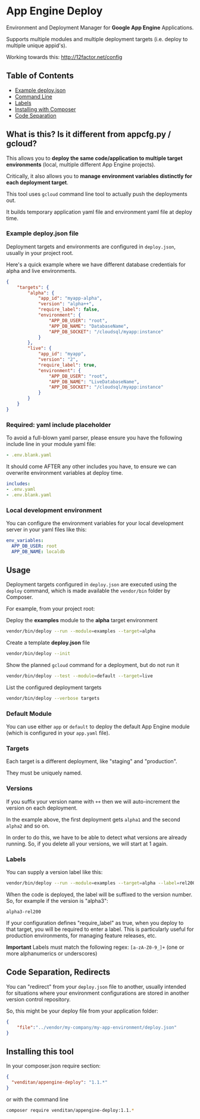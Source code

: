 # App Engine Deploy #

Environment and Deployment Manager for **Google App Engine** Applications.

Supports multiple modules and multiple deployment targets (i.e. deploy to multiple unique appid's).

Working towards this: http://12factor.net/config

## Table of Contents ##

- [Example deploy.json](#example-deployjson-file)
- [Command Line](#usage)
- [Labels](#labels)
- [Installing with Composer](#installing-this-tool)
- [Code Separation](#code-separation-redirects)

## What is this? Is it different from appcfg.py / gcloud? ##

This allows you to **deploy the same code/application to multiple target environments** (local, multiple different App Engine projects).

Critically, it also allows you to **manage environment variables distinctly for each deployment target**.

This tool uses `gcloud` command line tool to actually push the deployments out.

It builds temporary application yaml file and environment yaml file at deploy time.

### Example deploy.json file ###

Deployment targets and environments are configured in `deploy.json`, usually in your project root.

Here's a quick example where we have different database credentials for alpha and live environments.

```json
{
    "targets": {
        "alpha": {
            "app_id": "myapp-alpha",
            "version": "alpha++",
            "require_label": false,
            "environment": {
                "APP_DB_USER": "root",
                "APP_DB_NAME": "DatabaseName",
                "APP_DB_SOCKET": "/cloudsql/myapp:instance"
            }
        },
        "live": {
            "app_id": "myapp",
            "version": "2",
            "require_label": true,
            "environment": {
                "APP_DB_USER": "root",
                "APP_DB_NAME": "LiveDatabaseName",
                "APP_DB_SOCKET": "/cloudsql/myapp:instance"
            }
        }
    }
}
```

### Required: yaml include placeholder ###

To avoid a full-blown yaml parser, please ensure you have the following include line in your module yaml file:

```yaml
- .env.blank.yaml
```

It should come AFTER any other includes you have, to ensure we can overwrite environment variables at deploy time.

```yaml
includes:
- .env.yaml
- .env.blank.yaml
```

### Local development environment ###

You can configure the environment variables for your local development server in your yaml files like this:

```yaml
env_variables:
  APP_DB_USER: root
  APP_DB_NAME: localdb
```

## Usage ##

Deployment targets configured in `deploy.json` are executed using the `deploy` command, which is made available the `vendor/bin` folder by Composer.

For example, from your project root:

Deploy the **examples** module to the **alpha** target environment

```bash
vendor/bin/deploy --run --module=examples --target=alpha
```

Create a template **deploy.json** file

```bash
vendor/bin/deploy --init
```

Show the planned `gcloud` command for a deployment, but do not run it

```bash
vendor/bin/deploy --test --module=default --target=live
```

List the configured deployment targets

```bash
vendor/bin/deploy --verbose targets
```

### Default Module ###

You can use either `app` or `default` to deploy the default App Engine module (which is configured in your `app.yaml` file).

### Targets ###

Each target is a different deployment, like "staging" and "production".

They must be uniquely named.

### Versions ###

If you suffix your version name with `++` then we will auto-increment the version on each deployment. 

In the example above, the first deployment gets `alpha1` and the second `alpha2` and so on.

In order to do this, we have to be able to detect what versions are already running. So, if you delete all your versions, we will start at 1 again.

### Labels ###

You can supply a version label like this:

```bash
vendor/bin/deploy --run --module=examples --target=alpha --label=rel200
```

When the code is deployed, the label will be suffixed to the version number. So, for example if the version is "alpha3":

`alpha3-rel200`

If your configuration defines "require_label" as true, when you deploy to that target, you will be required to enter a
label. This is particularly useful for production environments, for managing feature releases, etc.

**Important** Labels must match the following regex: `[a-zA-Z0-9_]+` (one or more alphanumerics or underscores)

## Code Separation, Redirects ##

You can "redirect" from your `deploy.json` file to another, usually intended for situations where your environment configurations are stored in another version control repository.

So, this might be your deploy file from your application folder:

```json
{
    "file":"../vendor/my-company/my-app-environment/deploy.json"
}
```

## Installing this tool ##

In your composer.json require section:

```json
{
  "venditan/appengine-deploy": "1.1.*"
}
```

or with the command line

```bash
composer require venditan/appengine-deploy:1.1.*
```
